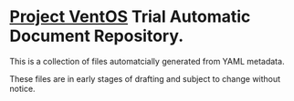 # [Project VentOS](https://github.com/helpfulengineering/project-ventos) Trial Automatic Document Repository.

This is a collection of files automatcially generated from YAML metadata.

These files are in early stages of drafting and subject to change without notice.

